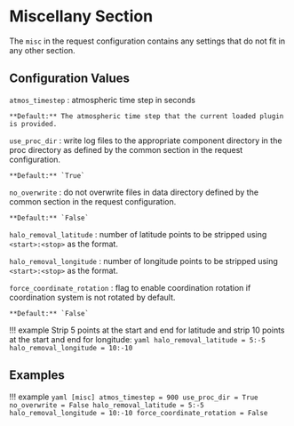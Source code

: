 # Miscellany Section

The `misc` in the request configuration contains any settings that do not fit in any other section.

## Configuration Values

`atmos_timestep`
:   atmospheric time step in seconds

    **Default:** The atmospheric time step that the current loaded plugin is provided.

`use_proc_dir`
:   write log files to the appropriate component directory in the proc directory as defined by the common section in the 
    request configuration.

    **Default:** `True`

`no_overwrite`
:   do not overwrite files in data directory defined by the common section in the request configuration.

    **Default:** `False`

`halo_removal_latitude`
:   number of latitude points to be stripped using `<start>:<stop>` as the format.

`halo_removal_longitude`
:   number of longitude points to be stripped using `<start>:<stop>` as the format.

`force_coordinate_rotation`
:   flag to enable coordination rotation if coordination system is not rotated by default.

    **Default:** `False`

!!! example
    Strip 5 points at the start and end for latitude and strip 10 points at the start and end
    for longitude:
    ```yaml
    halo_removal_latitude = 5:-5
    halo_removal_longitude = 10:-10
    ```

## Examples

!!! example
    ```yaml
    [misc]
    atmos_timestep = 900
    use_proc_dir = True
    no_overwrite = False
    halo_removal_latitude = 5:-5
    halo_removal_longitude = 10:-10
    force_coordinate_rotation = False
    ```
